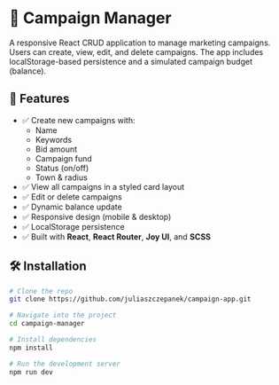 # 📣 Campaign Manager

A responsive React CRUD application to manage marketing campaigns.  
Users can create, view, edit, and delete campaigns. The app includes localStorage-based persistence and a simulated campaign budget (balance).

## 🚀 Features

- ✅ Create new campaigns with:
  - Name
  - Keywords
  - Bid amount
  - Campaign fund
  - Status (on/off)
  - Town & radius
- ✅ View all campaigns in a styled card layout
- ✅ Edit or delete campaigns
- ✅ Dynamic balance update
- ✅ Responsive design (mobile & desktop)
- ✅ LocalStorage persistence
- ✅ Built with **React**, **React Router**, **Joy UI**, and **SCSS**

## 🛠️ Installation

```bash
# Clone the repo
git clone https://github.com/juliaszczepanek/campaign-app.git

# Navigate into the project
cd campaign-manager

# Install dependencies
npm install

# Run the development server
npm run dev
```
